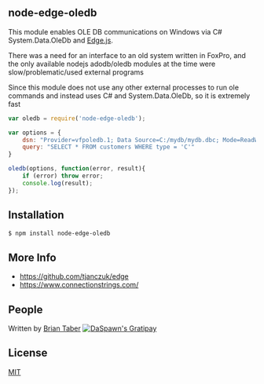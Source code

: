 ## node-edge-oledb

This module enables OLE DB communications on Windows via C# System.Data.OleDb and [Edge.js](https://github.com/tjanczuk/edge).  

There was a need for an interface to an old system written in FoxPro, and the only available nodejs adodb/oledb modules at the time were slow/problematic/used external programs

Since this module does not use any other external processes to run ole commands and instead uses C# and System.Data.OleDb, so it is extremely fast

```javascript
var oledb = require('node-edge-oledb');

var options = {
	dsn: "Provider=vfpoledb.1; Data Source=C:/mydb/mydb.dbc; Mode=ReadWrite|Share Deny None;",
	query: "SELECT * FROM customers WHERE type = 'C'"
}

oledb(options, function(error, result){
	if (error) throw error;
	console.log(result);
});	

```

## Installation

```bash
$ npm install node-edge-oledb
```

## More Info

  * https://github.com/tjanczuk/edge
  * https://www.connectionstrings.com/


## People
Written by [Brian Taber](https://github.com/DaSpawn) [![DaSpawn's Gratipay][gratipay-image-daspawn]][gratipay-url-daspawn]


## License

  [MIT](LICENSE)
  
[gratipay-url-daspawn]: https://gratipay.com/~DaSpawn
[gratipay-image-daspawn]: https://img.shields.io/gratipay/team/daspawn.svg
